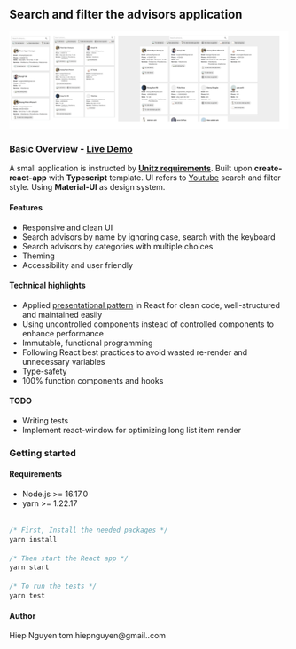 ## Search and filter the advisors application

 <img src="./src/assets/screen_shot.png">

### Basic Overview - [Live Demo](https://unitz.tomiez.com)

A small application is instructed by <strong> [Unitz requirements](https://github.com/unitz-co/int-quiz)</strong>. Built upon <strong> create-react-app</strong> with <strong>Typescript</strong> template. UI refers to [Youtube](https://www.youtube.com/) search and filter style. Using <strong> Material-UI</strong> as design system.

#### Features

- Responsive and clean UI
- Search advisors by name by ignoring case, search with the keyboard
- Search advisors by categories with multiple choices
- Theming
- Accessibility and user friendly

#### Technical highlights

- Applied [presentational pattern](https://www.patterns.dev/posts/presentational-container-pattern/) in React for clean code, well-structured and maintained easily
- Using uncontrolled components instead of controlled components to enhance performance
- Immutable, functional programming
- Following React best practices to avoid wasted re-render and unnecessary variables
- Type-safety
- 100% function components and hooks

#### TODO

- Writing tests
- Implement react-window for optimizing long list item render

### Getting started

#### Requirements

- Node.js >= 16.17.0
- yarn >= 1.22.17

```javascript

/* First, Install the needed packages */
yarn install

/* Then start the React app */
yarn start

/* To run the tests */
yarn test

```

#### Author

Hiep Nguyen
tom.hiepnguyen@gmail..com
